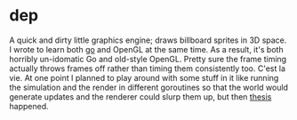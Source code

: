 dep
===
A quick and dirty little graphics engine; draws billboard sprites in 3D space.  I wrote to learn both [go](http://golang.org/) and OpenGL at the same time.  As a result, it's both horribly un-idomatic Go and old-style OpenGL.  Pretty sure the frame timing actually throws frames off rather than timing them consistently too.  C'est la vie.  At one point I planned to play around with some stuff in it like running the simulation and the render in different goroutines so that the world would generate updates and the renderer could slurp them up, but then [thesis](https://github.com/esnowkropla/eskthesis.git) happened.
